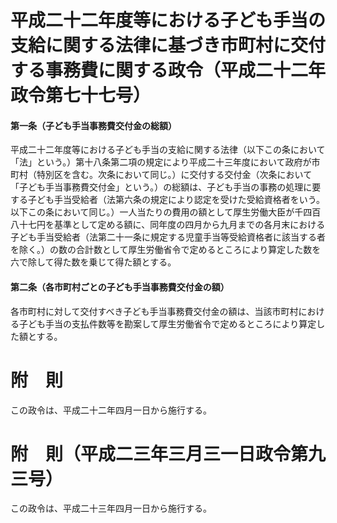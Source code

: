 # 平成二十二年度等における子ども手当の支給に関する法律に基づき市町村に交付する事務費に関する政令（平成二十二年政令第七十七号）
#### 第一条（子ども手当事務費交付金の総額）
平成二十二年度等における子ども手当の支給に関する法律（以下この条において「法」という。）第十八条第二項の規定により平成二十三年度において政府が市町村（特別区を含む。次条において同じ。）に交付する交付金（次条において「子ども手当事務費交付金」という。）の総額は、子ども手当の事務の処理に要する子ども手当受給者（法第六条の規定により認定を受けた受給資格者をいう。以下この条において同じ。）一人当たりの費用の額として厚生労働大臣が千四百八十七円を基準として定める額に、同年度の四月から九月までの各月末における子ども手当受給者（法第二十一条に規定する児童手当等受給資格者に該当する者を除く。）の数の合計数として厚生労働省令で定めるところにより算定した数を六で除して得た数を乗じて得た額とする。
#### 第二条（各市町村ごとの子ども手当事務費交付金の額）
各市町村に対して交付すべき子ども手当事務費交付金の額は、当該市町村における子ども手当の支払件数等を勘案して厚生労働省令で定めるところにより算定した額とする。
# 附　則
この政令は、平成二十二年四月一日から施行する。
# 附　則（平成二三年三月三一日政令第九三号）
この政令は、平成二十三年四月一日から施行する。
